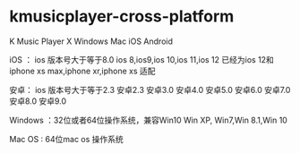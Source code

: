 # kmusicplayer-cross-platform
K Music Player X Windows Mac iOS Android

iOS ： ios 版本号大于等于8.0
ios 8,ios9,ios 10,ios 11,ios 12 已经为ios 12和iphone xs max,iphone xr,iphone xs 适配

安卓： ios 版本号大于等于2.3
安卓2.3 安卓3.0 安卓4.0 安卓5.0 安卓6.0 安卓7.0 安卓8.0 安卓9.0

Windows ：32位或者64位操作系统，兼容Win10
Win XP, Win7,Win 8.1,Win 10

Mac OS : 64位mac os 操作系统
